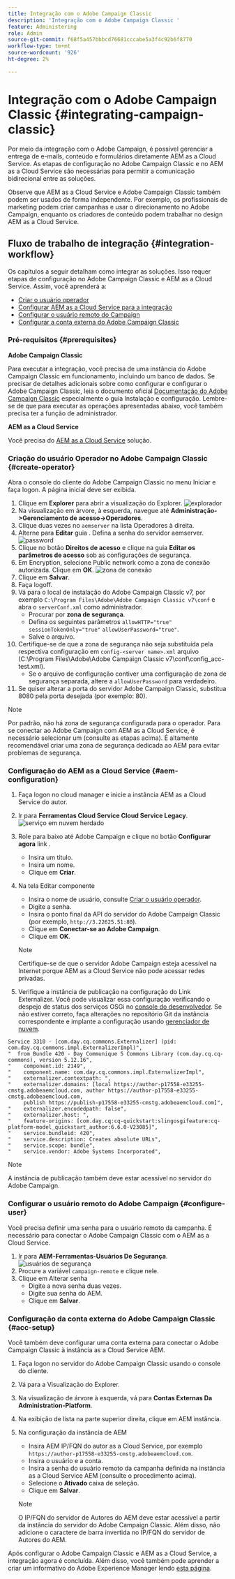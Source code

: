 ```yaml
---
title: Integração com o Adobe Campaign Classic
description: 'Integração com o Adobe Campaign Classic '
feature: Administering
role: Admin
source-git-commit: f68f5a457bbbcd76681cccabe5a3f4c92b6f8770
workflow-type: tm+mt
source-wordcount: '926'
ht-degree: 2%

---
```



# Integração com o Adobe Campaign Classic {#integrating-campaign-classic}

Por meio da integração com o Adobe Campaign, é possível gerenciar a entrega de e-mails, conteúdo e formulários diretamente AEM as a Cloud Service. As etapas de configuração no Adobe Campaign Classic e no AEM as a Cloud Service são necessárias para permitir a comunicação bidirecional entre as soluções.

Observe que AEM as a Cloud Service e Adobe Campaign Classic também podem ser usados de forma independente. Por exemplo, os profissionais de marketing podem criar campanhas e usar o direcionamento no Adobe Campaign, enquanto os criadores de conteúdo podem trabalhar no design AEM as a Cloud Service.

## Fluxo de trabalho de integração {#integration-workflow}

Os capítulos a seguir detalham como integrar as soluções. Isso requer etapas de configuração no Adobe Campaign Classic e AEM as a Cloud Service. Assim, você aprenderá a:

* [Criar o usuário operador](#create-operator)
* [Configurar AEM as a Cloud Service para a integração](#aem-configuration)
* [Configurar o usuário remoto do Campaign](#configure-user)
* [Configurar a conta externa do Adobe Campaign Classic](#acc-setup)

### Pré-requisitos {#prerequisites}

**Adobe Campaign Classic**

Para executar a integração, você precisa de uma instância do Adobe Campaign Classic em funcionamento, incluindo um banco de dados. Se precisar de detalhes adicionais sobre como configurar e configurar o Adobe Campaign Classic, leia o documento oficial [Documentação do Adobe Campaign Classic](https://experienceleague.adobe.com/docs/campaign-classic/using/campaign-classic-home.html) especialmente o guia Instalação e configuração. Lembre-se de que para executar as operações apresentadas abaixo, você também precisa ter a função de administrador.

**AEM as a Cloud Service**

Você precisa do [AEM as a Cloud Service](https://experienceleague.adobe.com/docs/experience-manager-cloud-service/content/overview/introduction.html) solução.

### Criação do usuário Operador no Adobe Campaign Classic {#create-operator}

Abra o console do cliente do Adobe Campaign Classic no menu Iniciar e faça logon. A página inicial deve ser exibida.

1. Clique em **Explorer** para abrir a visualização do Explorer.
   ![explorador](assets/explorer.png)
1. Na visualização em árvore, à esquerda, navegue até **Administração->Gerenciamento de acesso->Operadores**.
1. Clique duas vezes no `aemserver` na lista Operadores à direita.
1. Alterne para **Editar** guia . Defina a senha do servidor aemserver.
   ![password](assets/aemserveredit.png)
1. Clique no botão **Direitos de acesso** e clique na guia **Editar os parâmetros de acesso** sob as configurações de segurança.
1. Em Encryption, selecione Public network como a zona de conexão autorizada. Clique em **OK**.
   ![zona de conexão](assets/auth.png)
1. Clique em **Salvar**.
1. Faça logoff.
1. Vá para o local de instalação do Adobe Campaign Classic v7, por exemplo `C:\Program Files\Adobe\Adobe Campaign Classic v7\conf` e abra o `serverConf.xml` como administrador.
   * Procurar por **zona de segurança**.
   * Defina os seguintes parâmetros `allowHTTP="true"` `sessionTokenOnly="true"` `allowUserPassword="true"`.
   * Salve o arquivo.
1. Certifique-se de que a zona de segurança não seja substituída pela respectiva configuração em `config-<server name>.xml` arquivo (C:\Program Files\Adobe\Adobe Campaign Classic v7\conf\config_acc-test.xml).
   * Se o arquivo de configuração contiver uma configuração de zona de segurança separada, altere a `allowUserPassword` para verdadeiro.
1. Se quiser alterar a porta do servidor Adobe Campaign Classic, substitua 8080 pela porta desejada (por exemplo: 80).

>[!NOTE]
>
>Por padrão, não há zona de segurança configurada para o operador. Para se conectar ao Adobe Campaign com AEM as a Cloud Service, é necessário selecionar um (consulte as etapas acima). É altamente recomendável criar uma zona de segurança dedicada ao AEM para evitar problemas de segurança.

### Configuração do AEM as a Cloud Service {#aem-configuration}

1. Faça logon no cloud manager e inicie a instância AEM as a Cloud Service do autor.
1. Ir para **Ferramentas Cloud Service Cloud Service Legacy**.
   ![serviço em nuvem herdado](assets/legacy.png)
1. Role para baixo até Adobe Campaign e clique no botão **Configurar agora** link .
   * Insira um título.
   * Insira um nome.
   * Clique em **Criar**.
1. Na tela Editar componente
   * Insira o nome de usuário, consulte [Criar o usuário operador](#create-operator).
   * Digite a senha.
   * Insira o ponto final da API do servidor do Adobe Campaign Classic (por exemplo, `http://3.22625.51:80`).
   * Clique em **Conectar-se ao Adobe Campaign**.
   * Clique em **OK**.

   >[!NOTE]
   >
   >Certifique-se de que o servidor Adobe Campaign esteja acessível na Internet porque AEM as a Cloud Service não pode acessar redes privadas.
1. Verifique a instância de publicação na configuração do Link Externalizer.
Você pode visualizar essa configuração verificando o despejo de status dos serviços OSGi no [console do desenvolvedor](https://experienceleague.adobe.com/docs/experience-manager-learn/cloud-service/debugging/debugging-aem-as-a-cloud-service/developer-console.html#osgi-services).
Se não estiver correto, faça alterações no repositório Git da instância correspondente e implante a configuração usando [gerenciador de nuvem](https://experienceleague.adobe.com/docs/experience-manager-cloud-service/content/implementing/using-cloud-manager/deploy-code.html).

```
Service 3310 - [com.day.cq.commons.Externalizer] (pid: com.day.cq.commons.impl.ExternalizerImpl)",
"  from Bundle 420 - Day Communique 5 Commons Library (com.day.cq.cq-commons), version 5.12.16",
"    component.id: 2149",
"    component.name: com.day.cq.commons.impl.ExternalizerImpl",
"    externalizer.contextpath: ",
"    externalizer.domains: [local https://author-p17558-e33255-cmstg.adobeaemcloud.com, author https://author-p17558-e33255-cmstg.adobeaemcloud.com,
     publish https://publish-p17558-e33255-cmstg.adobeaemcloud.com]",
"    externalizer.encodedpath: false",
"    externalizer.host: ",
"    feature-origins: [com.day.cq:cq-quickstart:slingosgifeature:cq-platform-model_quickstart_author:6.6.0-V23085]",
"    service.bundleid: 420",
"    service.description: Creates absolute URLs",
"    service.scope: bundle",
"    service.vendor: Adobe Systems Incorporated",
```

>[!NOTE]
>
>A instância de publicação também deve estar acessível no servidor do Adobe Campaign.

### Configurar o usuário remoto do Adobe Campaign {#configure-user}

Você precisa definir uma senha para o usuário remoto da campanha. É necessário para conectar o Adobe Campaign Classic com o AEM as a Cloud Service.

1. Ir para **AEM-Ferramentas-Usuários De Segurança**.
   ![usuários de segurança](assets/user.png)
1. Procure a variável `campaign-remote` e clique nele.
1. Clique em Alterar senha
   * Digite a nova senha duas vezes.
   * Digite sua senha do AEM.
   * Clique em **Salvar**.

### Configuração da conta externa do Adobe Campaign Classic {#acc-setup}

Você também deve configurar uma conta externa para conectar o Adobe Campaign Classic à instância as a Cloud Service AEM.

1. Faça logon no servidor do Adobe Campaign Classic usando o console do cliente.
1. Vá para a Visualização do Explorer.
1. Na visualização de árvore à esquerda, vá para **Contas Externas Da Administration-Platform**.
1. Na exibição de lista na parte superior direita, clique em AEM instância.
1. Na configuração da instância de AEM
   * Insira AEM IP/FQN do autor as a Cloud Service, por exemplo `https://author-p17558-e33255-cmstg.adobeaemcloud.com`.
   * Insira o usuário e a conta.
   * Insira a senha do usuário remoto da campanha definida na instância as a Cloud Service AEM (consulte o procedimento acima).
   * Selecione o **Ativado** caixa de seleção.
   * Clique em **Salvar**.

   >[!NOTE]
   >
   >O IP/FQN do servidor de Autores do AEM deve estar acessível a partir da instância do servidor do Adobe Campaign Classic. Além disso, não adicione o caractere de barra invertida no IP/FQN do servidor de Autores do AEM.

Após configurar o Adobe Campaign Classic e AEM as a Cloud Service, a integração agora é concluída. Além disso, você também pode aprender a criar um informativo do Adobe Experience Manager lendo [esta página](/help/sites-cloud/integrating/creating-newsletter.md).
